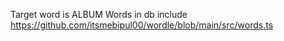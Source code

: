 Target word is ALBUM
Words in db include https://github.com/itsmebipul00/wordle/blob/main/src/words.ts
